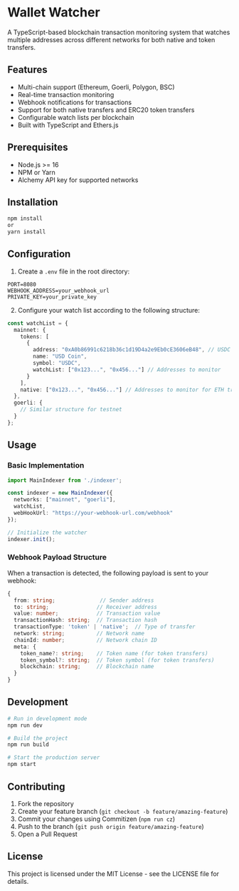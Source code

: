 # Wallet Watcher

A TypeScript-based blockchain transaction monitoring system that watches multiple addresses across different networks for both native and token transfers.

## Features

- Multi-chain support (Ethereum, Goerli, Polygon, BSC)
- Real-time transaction monitoring
- Webhook notifications for transactions
- Support for both native transfers and ERC20 token transfers
- Configurable watch lists per blockchain
- Built with TypeScript and Ethers.js

## Prerequisites

- Node.js >= 16
- NPM or Yarn
- Alchemy API key for supported networks

## Installation
```bash
npm install
or
yarn install
```

## Configuration

1. Create a `.env` file in the root directory:

```env
PORT=8080
WEBHOOK_ADDRESS=your_webhook_url
PRIVATE_KEY=your_private_key
```

2. Configure your watch list according to the following structure:

```typescript
const watchList = {
  mainnet: {
    tokens: [
      {
        address: "0xA0b86991c6218b36c1d19D4a2e9Eb0cE3606eB48", // USDC
        name: "USD Coin",
        symbol: "USDC",
        watchList: ["0x123...", "0x456..."] // Addresses to monitor
      }
    ],
    native: ["0x123...", "0x456..."] // Addresses to monitor for ETH transfers
  },
  goerli: {
    // Similar structure for testnet
  }
};
```

## Usage

### Basic Implementation

```typescript
import MainIndexer from './indexer';

const indexer = new MainIndexer({
  networks: ["mainnet", "goerli"],
  watchList,
  webHookUrl: "https://your-webhook-url.com/webhook"
});

// Initialize the watcher
indexer.init();
```

### Webhook Payload Structure

When a transaction is detected, the following payload is sent to your webhook:

```typescript
{
  from: string;              // Sender address
  to: string;               // Receiver address
  value: number;            // Transaction value
  transactionHash: string;  // Transaction hash
  transactionType: 'token' | 'native';  // Type of transfer
  network: string;          // Network name
  chainId: number;          // Network chain ID
  meta: {
    token_name?: string;    // Token name (for token transfers)
    token_symbol?: string;  // Token symbol (for token transfers)
    blockchain: string;     // Blockchain name
  }
}
```

## Development

```bash
# Run in development mode
npm run dev

# Build the project
npm run build

# Start the production server
npm start
```

## Contributing

1. Fork the repository
2. Create your feature branch (`git checkout -b feature/amazing-feature`)
3. Commit your changes using Commitizen (`npm run cz`)
4. Push to the branch (`git push origin feature/amazing-feature`)
5. Open a Pull Request

## License

This project is licensed under the MIT License - see the LICENSE file for details.

